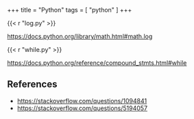 +++
title = "Python"
tags = [ "python" ]
+++

{{< r "log.py" >}}

<https://docs.python.org/library/math.html#math.log>

{{< r "while.py" >}}

<https://docs.python.org/reference/compound_stmts.html#while>

## References

- <https://stackoverflow.com/questions/1094841>
- <https://stackoverflow.com/questions/5194057>
